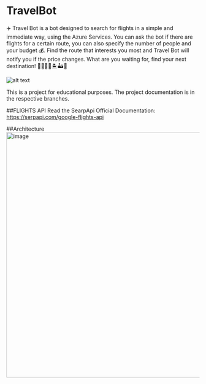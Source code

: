 # TravelBot
✈️ Travel Bot is a bot designed to search for flights in a simple and immediate way, using the Azure Services. You can ask the bot if there are flights for a certain route, you can also specify the number of people and your budget 💰. Find the route that interests you most and Travel Bot will notify you if the price changes. 
What are you waiting for, find your next destination! 🛫🏯🗼🗽🏝🏜🌋

![alt text](https://storageaccountprojcloud.blob.core.windows.net/container-progetto-cloud/EmailLogo.png?sp=r&st=2024-02-02T18:26:22Z&se=2024-08-31T22:00:00Z&spr=https&sv=2022-11-02&sr=c&sig=xv6vvVpt901525Ld6IWdEFz7dXaR%2Fz%2BaHA%2F3kdhoI6A%3D)

This is a project for educational purposes. The project documentation is in the respective branches.




##FLIGHTS API 
Read the SearpApi Official Documentation: https://serpapi.com/google-flights-api

##Architecture
<img width="640" alt="image" src="https://github.com/UniRoby/TravelBot/assets/107865801/7347f84a-d707-44b0-89a4-4be21fa7ed30">
